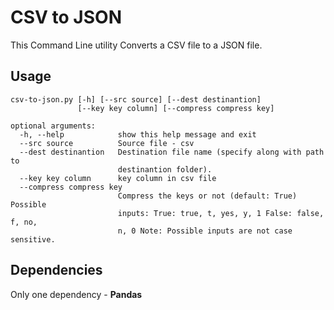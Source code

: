# CSV to JSON
This Command Line utility Converts a CSV file to a JSON file.

## Usage
```
csv-to-json.py [-h] [--src source] [--dest destinantion]
               [--key key column] [--compress compress key]

optional arguments:
  -h, --help            show this help message and exit
  --src source          Source file - csv
  --dest destinantion   Destination file name (specify along with path to
                        destinantion folder).
  --key key column      key column in csv file
  --compress compress key
                        Compress the keys or not (default: True) Possible
                        inputs: True: true, t, yes, y, 1 False: false, f, no,
                        n, 0 Note: Possible inputs are not case sensitive.
```

## Dependencies
Only one dependency - **Pandas**